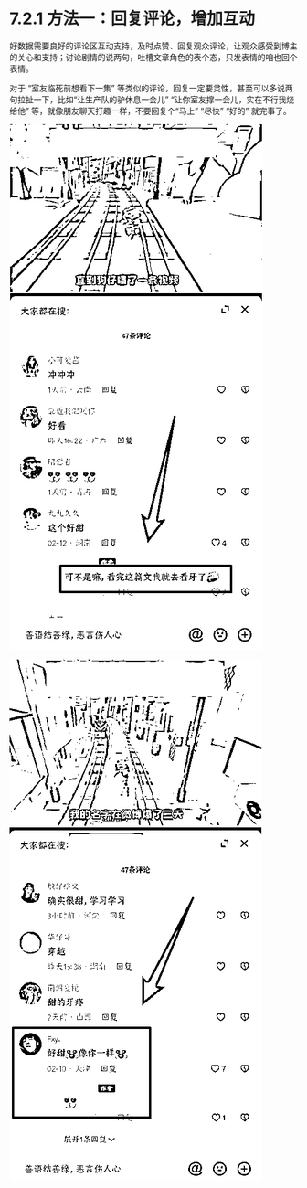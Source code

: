 # 7.2.1 方法一：回复评论，增加互动

好数据需要良好的评论区互动支持，及时点赞、回复观众评论，让观众感受到博主的关心和支持；讨论剧情的说两句，吐槽文章角色的表个态，只发表情的咱也回个表情。

对于 “室友临死前想看下一集” 等类似的评论，回复一定要灵性，甚至可以多说两句拉扯一下，比如“让生产队的驴休息一会儿” “让你室友撑一会儿，实在不行我烧给他” 等，就像朋友聊天打趣一样，不要回复个“马上” “尽快” “好的” 就完事了。

![](img/3e9d9359aaf4793d6355ff1ddc37c51f.png)

![](img/7d10451cfa7f463e9e4018bd22ddc561.png)